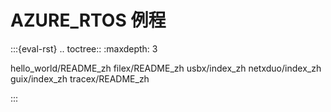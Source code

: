 # AZURE_RTOS 例程

:::{eval-rst}
.. toctree::
   :maxdepth: 3

   hello_world/README_zh
   filex/README_zh
   usbx/index_zh
   netxduo/index_zh
   guix/index_zh
   tracex/README_zh

:::
